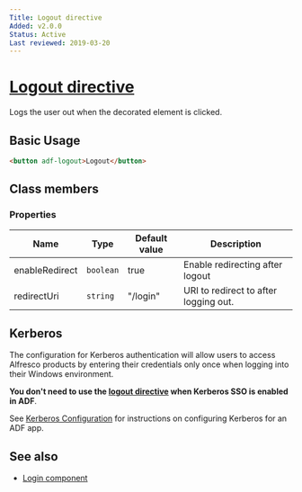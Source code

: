 ```yaml
---
Title: Logout directive
Added: v2.0.0
Status: Active
Last reviewed: 2019-03-20
---
```


# [Logout directive](../../../lib/core/directives/logout.directive.ts "Defined in logout.directive.ts")

Logs the user out when the decorated element is clicked.

## Basic Usage

```html
<button adf-logout>Logout</button>
```

## Class members

### Properties

| Name | Type | Default value | Description |
| ---- | ---- | ------------- | ----------- |
| enableRedirect | `boolean` | true | Enable redirecting after logout |
| redirectUri | `string` | "/login" | URI to redirect to after logging out. |

## Kerberos

The configuration for Kerberos authentication will allow users to access Alfresco products by entering their credentials only once when logging into their Windows environment.

**You don't need to use the [logout directive](../../core/directives/logout.directive.md) when Kerberos SSO is enabled in ADF**. 

See [Kerberos Configuration](../../../docs/user-guide/kerberos.md) for instructions on configuring Kerberos for an ADF app. 

## See also

-   [Login component](../components/login.component.md)
